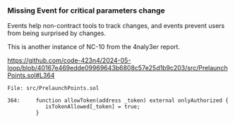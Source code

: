 ### Missing Event for critical parameters change
Events help non-contract tools to track changes, and events prevent users from being surprised by changes.

This is another instance of NC-10 from the 4naly3er report.

https://github.com/code-423n4/2024-05-loop/blob/40167e469edde09969643b6808c57e25d1b9c203/src/PrelaunchPoints.sol#L364

```solidity
File: src/PrelaunchPoints.sol

364:     function allowToken(address _token) external onlyAuthorized {
            isTokenAllowed[_token] = true;
         }

```